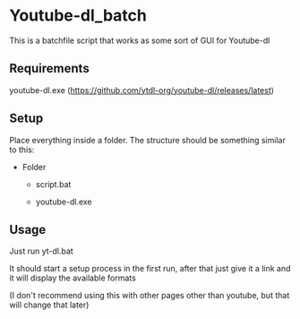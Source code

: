 # Youtube-dl_batch
This is a batchfile script that works as some sort of GUI for Youtube-dl

## Requirements

youtube-dl.exe (https://github.com/ytdl-org/youtube-dl/releases/latest)

## Setup

Place everything inside a folder.
The structure should be something similar to this:

- Folder

  - script.bat

  - youtube-dl.exe

## Usage

Just run yt-dl.bat

It should start a setup process in the first run, after that just give it a link and it will display the available formats

(I don't recommend using this with other pages other than youtube, but that will change that later)
